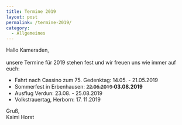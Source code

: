 ```yaml
---
title: Termine 2019
layout: post
permalink: /termine-2019/
category:
  - Allgemeines
---
```

<p>Hallo Kameraden,<br><br>unsere Termine für 2019 stehen fest und wir freuen uns wie immer auf euch:</p>

<ul><li>Fahrt nach Cassino zum 75. Gedenktag: 14.05. - 21.05.2019</li><li> Sommerfest in Erbenhausen: 2̶2̶.̶0̶6̶.̶2̶0̶1̶9̶   <strong>03.08.2019</strong></li><li> Ausflug Verdun: 23.08. - 25.08.2019</li><li> Volkstrauertag, Herborn: 17. 11.2019</li></ul>
<p>Gruß,<br>Kaimi Horst</p>
